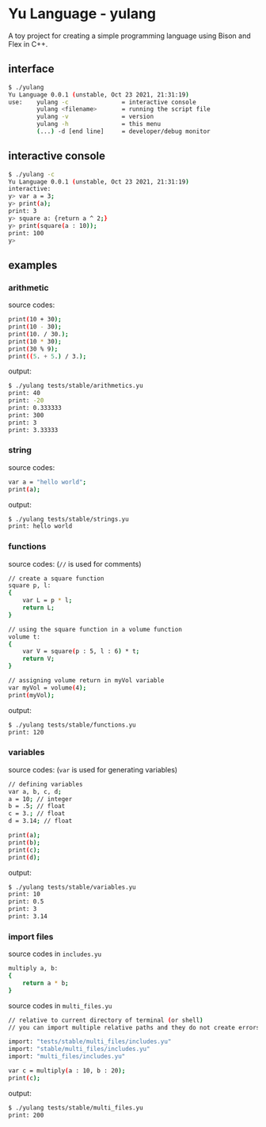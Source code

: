 # Yu Language - yulang

A toy project for creating a simple programming language using Bison and Flex in C++.


## interface
```bash
$ ./yulang
Yu Language 0.0.1 (unstable, Oct 23 2021, 21:31:19)
use:    yulang -c               = interactive console
        yulang <filename>       = running the script file
        yulang -v               = version
        yulang -h               = this menu
        (...) -d [end line]     = developer/debug monitor
```

## interactive console
```bash
$ ./yulang -c
Yu Language 0.0.1 (unstable, Oct 23 2021, 21:31:19)
interactive:
y> var a = 3;
y> print(a);
print: 3
y> square a: {return a ^ 2;}
y> print(square(a : 10));
print: 100
y> 
```

## examples
### arithmetic

source codes:
```bash
print(10 + 30);
print(10 - 30);
print(10. / 30.);
print(10 * 30);
print(30 % 9);
print((5. + 5.) / 3.);
```

output:
```bash
$ ./yulang tests/stable/arithmetics.yu 
print: 40
print: -20
print: 0.333333
print: 300
print: 3
print: 3.33333
```

### string

source codes:
```bash
var a = "hello world";
print(a);
```

output:
```bash
$ ./yulang tests/stable/strings.yu  
print: hello world
```

### functions

source codes: (`//` is used for comments)
```bash
// create a square function
square p, l:
{
    var L = p * l;
    return L;
}

// using the square function in a volume function
volume t:
{
    var V = square(p : 5, l : 6) * t;
    return V;
}

// assigning volume return in myVol variable
var myVol = volume(4);
print(myVol);
```

output:
```bash
$ ./yulang tests/stable/functions.yu  
print: 120
```

### variables

source codes: (`var` is used for generating variables)
```bash
// defining variables
var a, b, c, d;
a = 10; // integer
b = .5; // float
c = 3.; // float
d = 3.14; // float

print(a);
print(b);
print(c);
print(d);
```

output:
```bash
$ ./yulang tests/stable/variables.yu 
print: 10
print: 0.5
print: 3
print: 3.14
```

### import files

source codes in `includes.yu`
```bash
multiply a, b:
{
    return a * b;
}
```

source codes in `multi_files.yu`
```bash
// relative to current directory of terminal (or shell)
// you can import multiple relative paths and they do not create errors

import: "tests/stable/multi_files/includes.yu"
import: "stable/multi_files/includes.yu"
import: "multi_files/includes.yu"

var c = multiply(a : 10, b : 20);
print(c);
```

output:
```bash
$ ./yulang tests/stable/multi_files.yu
print: 200
```